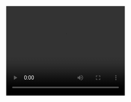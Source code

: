 <video width="320" height="240" controls>
  <source src="SAGA Stinger(HEVC).mp4" type="video/mp4">
</video>